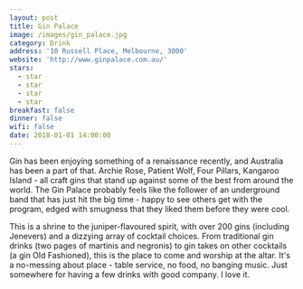 ```yaml
---
layout: post
title: Gin Palace
image: /images/gin_palace.jpg
category: Drink
address: '10 Russell Place, Melbourne, 3000'
website: 'http://www.ginpalace.com.au/'
stars:
  - star
  - star
  - star
  - star
breakfast: false
dinner: false
wifi: false
date: 2018-01-01 14:00:00
---
```



Gin has been enjoying something of a renaissance recently, and Australia has been a part of that. Archie Rose, Patient Wolf, Four Pillars, Kangaroo Island - all craft gins that stand up against some of the best from around the world. The Gin Palace probably feels like the follower of an underground band that has just hit the big time - happy to see others get with the program, edged with smugness that they liked them before they were cool.

This is a shrine to the juniper-flavoured spirit, with over 200 gins (including Jenevers) and a dizzying array of cocktail choices. From traditional gin drinks (two pages of martinis and negronis) to gin takes on other cocktails (a gin Old Fashioned), this is the place to come and worship at the altar. It's a no-messing about place - table service, no food, no banging music. Just somewhere for having a few drinks with good company. I love it.